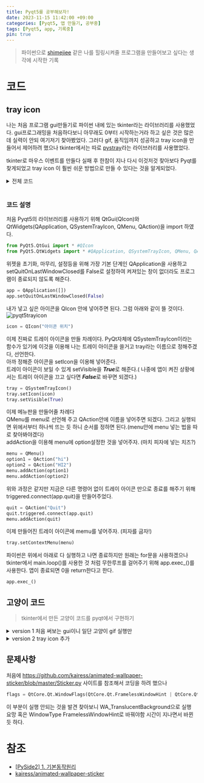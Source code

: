 ```yaml
---
title: Pyqt5를 공부해보자!
date: 2023-11-15 11:42:00 +09:00
categories: [Pyqt5, 앱 만들기, 공부중]
tags: [Pyqt5, app, 기록중]
pin: true
---
```

>파이썬으로 [shimejiee](https://kilkakon.com/shimeji/) 같은 나를 힐링시켜줄 프로그램을 만들어보고 싶다는 생각에 시작한 기록

# 코드
## tray icon
나는 처음 프로그램 gui만들기로 파이썬 내에 있는 tkinter라는 라이브러리를 사용했었다. gui프로그래밍을 처음하다보니 아무래도 0부터 시작하는거라 하고 싶은 것은 많은데 실력이 안되 여기저기 찾아봤었다. 그러다 gif, 움직임까지 성공하고 tray icon을 만들어서 제어하려 했으나 tkinter에서는 따로 [pystray](https://pypi.org/project/pystray/)라는 라이브러리를 사용했었다.

tkinter로 마우스 이벤트를 만들다 실패 후 한참이 지나 다시 이것저것 찾아보다 Pyqt를 찾게되었고 tray icon 이 훨씬 쉬운 방법으로 만들 수 있다는 것을 알게되었다.

<details><summary>전체 코드</summary>
<div markdown = "1">

```python
from PyQt5.QtGui import *
from PyQt5.QtWidgets import *

app = QApplication([])
app.setQuitOnLastWindowClosed(False)

icon = QIcon("icon.png")

tray = QSystemTrayIcon()
tray.setIcon(icon)
tray.setVisible(True)

menu = QMenu()
option1 = QAction("hi")
option2 = QAction("HI2")
menu.addAction(option1)
menu.addAction(option2)

quit = QAction("Quit")
quit.triggered.connect(app.quit)
menu.addAction(quit)

tray.setContextMenu(menu)

app.exec_()
```
</div>
</details>
<br/>

### 코드 설명

처음 Pyqt5의 라이브러리를 사용하기 위해 QtGui(QIcon)와 QtWidgets(QApplication, QSystemTrayIcon, QMenu, QAction)을 import 하였다.
```python
from PyQt5.QtGui import * #QIcon
from PyQt5.QtWidgets import * #QApplication, QSystemTrayIcon, QMenu, QAction
```

위젯을 초기화, 마무리, 설정등을 위해 가장 기본 단계인 QApplication을 사용하고 setQuitOnLastWindowClosed를 False로 설정하여 켜져있는 창이 없더라도 프로그램이 종료되지 않도록 해준다.
```python
app = QApplication([])
app.setQuitOnLastWindowClosed(False)
```

내가 넣고 싶은 아이콘을 QIcon 안에 넣어주면 된다. 그럼 아래와 같이 뜰 것이다.
![pyqt5trayicon](https://github.com/oil-lamp-cat/oil-lamp-cat.github.io/assets/103806022/2ed230d2-887c-459c-9200-4bd9dda9e2d8)

```python
icon = QIcon("아이콘 위치")
```

이제 진짜로 트레이 아이콘을 만들 차례이다. PyQt자체에 QSystemTrayIcon이라는 함수가 있기에 이것을 이용해 나는 트레이 아이콘을 쓸거고 tray라는 이름으로 정해주겠다, 선언한다.<br/>
아까 정해준 아이콘을 setIcon을 이용해 넣어준다.<br/>
트레이 아이콘이 보일 수 있게 setVisible을 ***True***로 해준다.( 나중에 앱이 켜진 상황에서는 트레이 아이콘을 끄고 싶다면 ***False***로 바꾸면 되겠다.)
```python
tray = QSystemTrayIcon()
tray.setIcon(icon)
tray.setVisible(True)
```

이제 메뉴판을 만들어줄 차례다<br/>
QMenu를 menu로 선언해 주고 QAction안에 이름을 넣어주면 되겠다. 그리고 실행되면 위에서부터 하나씩 뜨는 듯 하니 순서를 정하면 된다.(menu안에 menu 넣는 법을 따로 찾아봐야겠다)<br/>
addAction을 이용해 menu에 option설정한 것을 넣어주자. (마치 피자에 넣는 치즈?)<br/>
```python
menu = QMenu()
option1 = QAction("hi")
option2 = QAction("HI2")
menu.addAction(option1)
menu.addAction(option2)
```

위와 과정은 같지만 지금은 다른 명령어 없이 트레이 아이콘 만으로 종료를 해주기 위해 triggered.connect(app.quit)을 만들어주었다.
```python
quit = QAction("Quit")
quit.triggered.connect(app.quit)
menu.addAction(quit)
```

이제 만들어진 트레이 아이콘에 memu를 넣어주자. (피자를 굽자!)
```python
tray.setContextMenu(menu)
```

파이썬은 위에서 아래로 다 실행하고 나면 종료하지만 원래는 for문을 사용하겠으나 tkinter에서 main.loop()를 사용한 것 처럼 무한루프를 걸어주기 위해 app.exec_()를 사용한다. 앱이 종료되면 0을 return한다고 한다.
```python
app.exec_()
```

## 고양이 코드
>tkinter에서 만든 고양이 코드를 pyqt에서 구현하기

<details><summary>version 1 처음 써보는 gui이니 일단 고양이 gif 실행만</summary>
<div markdown="1">

```python : pet_pyqt_ver1.py
import sys
from PyQt5.QtGui import QMovie
from PyQt5 import QtCore, QtWidgets, QtGui
import random

class Pet(QtWidgets.QMainWindow):
    def __init__(self, img_path, xy, on_top, size=1.0):
        super(Pet, self).__init__()
        self.timer = QtCore.QTimer(self)
        self.img_path = img_path
        self.xy = xy
        self.from_xy = xy
        self.from_xy_dif = [0, 0]
        self.to_xy = xy
        self.to_xy_dif = [0, 0]
        self.speed = 60#나중에 설정
        self.direction = [0, 0]
        self.size = size
        self.on_top = on_top
        self.localPos =None

        self.setupUi()
        self.show()

    def mouseReleaseEvent(self, a0: QtGui.QMouseEvent) -> None:
        if self.to_xy_dif == [0, 0] and self.from_xy_dif == [0, 0]:
            pass
        else:
            self.walk_dif(self.from_xy_dif, self.to_xy_dif, self.speed, restart=True)

    # 마우스 눌렀을 때
    def mousePressEvent(self, a0: QtGui.QMouseEvent):
        self.localPos = a0.localPos()

    # 드래그 할 때
    def mouseMoveEvent(self, a0: QtGui.QMouseEvent):
        self.timer.stop()
        self.xy = [int(a0.globalX() - self.localPos.x()), int(a0.globalY() - self.localPos.y())]
        print(self.xy)
        self.move(*self.xy)

    def walk(self, from_xy, to_xy, speed=60):
        self.from_xy = from_xy
        self.to_xy = to_xy
        self.speed = speed

        self.timer = QtCore.QTimer(self)
        self.timer.timeout.connect(self.__walkHandler)
        self.timer.start(1000 / self.speed)

    # 초기 위치로부터의 상대적 거리를 이용한 walk
    def walk_dif(self, from_xy_dif, to_xy_dif, speed=60, restart=False):
        self.from_xy_dif = from_xy_dif
        self.to_xy_dif = to_xy_dif
        self.from_xy = [self.xy[0] + self.from_xy_dif[0], self.xy[1] + self.from_xy_dif[1]]
        self.to_xy = [self.xy[0] + self.to_xy_dif[0], self.xy[1] + self.to_xy_dif[1]]
        self.speed = speed
        if restart:
            self.timer.start()
        else:
            self.timer.timeout.connect(self.__walkHandler)
            self.timer.start(1000 / self.speed)

    def __walkHandler(self):
        if self.xy[0] >= self.to_xy[0]:
            self.direction[0] = 0
        elif self.xy[0] < self.from_xy[0]:
            self.direction[0] = 1

        if self.direction[0] == 0:
            self.xy[0] -= 1
        else:
            self.xy[0] += 1

        if self.xy[1] >= self.to_xy[1]:
            self.direction[1] = 0
        elif self.xy[1] < self.from_xy[1]:
            self.direction[1] = 1

        if self.direction[1] == 0:
            self.xy[1] -= 1
        else:
            self.xy[1] += 1

        self.move(*self.xy)


    def setupUi(self):
        Centralwidget = QtWidgets.QWidget(self)#https://wikidocs.net/35746
        self.setCentralWidget(Centralwidget)

        flags = QtCore.Qt.WindowFlags(QtCore.Qt.WindowType.FramelessWindowHint | QtCore.Qt.WindowType.WindowStaysOnTopHint if self.on_top else QtCore.Qt.WindowType.FramelessWindowHint)
        self.setWindowFlags(flags)
        self.setAttribute(QtCore.Qt.WidgetAttribute.WA_NoSystemBackground, True)
        self.setAttribute(QtCore.Qt.WidgetAttribute.WA_TranslucentBackground, True)

        label = QtWidgets.QLabel(Centralwidget)
        movie = QMovie(self.img_path)
        label.setMovie(movie)
        movie.start()
        movie.stop()

        width = int(movie.frameRect().size().width() * self.size)
        height = int(movie.frameRect().size().height() * self.size)
        movie.setScaledSize(QtCore.QSize(width, height))
        movie.start()

        self.setGeometry(self.xy[0], self.xy[1], width, height)

    def mouseDoubleClickEvent(self, e):
        QtWidgets.qApp.quit()

if __name__ == '__main__':
    app = QtWidgets.QApplication(sys.argv)

    s = Pet('idle.gif', xy = [200 , 200], on_top=True)

    sys.exit(app.exec_())
```

</div>
</details>

<details><summary>version 2 tray icon 추가</summary>
<div markdown="1">

</div>
</details>

## 문제사항
처음에 https://github.com/kairess/animated-wallpaper-sticker/blob/master/Sticker.py 사이트를 참조해서 코딩을 하려 했으나
```python
flags = QtCore.Qt.WindowFlags(QtCore.Qt.FramelessWindowHint | QtCore.Qt.WindowStaysOnTopHint if self.on_top else QtCore.Qt.FramelessWindowHint)
```
이 부분이 실행 안되는 것을 발견 찾아보니 WA_TranslucentBackground으로 실행 요망 혹은 WindowType FramelessWindowHint로 바꿔야함 시간이 지나면서 바뀐 듯 하다.
# 참조
* [[PySide2] 1. 기본동작원리](https://onlytojay.medium.com/pyside2-1-%EA%B8%B0%EB%B3%B8%EB%8F%99%EC%9E%91%EC%9B%90%EB%A6%AC-72ea6572a65b)
* [kairess/animated-wallpaper-sticker](https://github.com/kairess/animated-wallpaper-sticker/blob/master/Sticker.py)